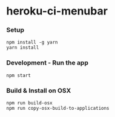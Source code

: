 # heroku-ci-menubar

### Setup
```
npm install -g yarn
yarn install
```

### Development - Run the app

```
npm start
```

### Build & Install on OSX

```
npm run build-osx
npm run copy-osx-build-to-applications
```
